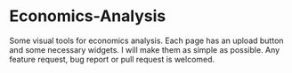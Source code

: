 # Economics-Analysis
Some visual tools for economics analysis. Each page has an upload button and some necessary widgets. I will make them as simple as possible. Any feature request, bug report or pull request is welcomed.
